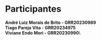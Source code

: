 # Participantes

**André Luiz Morais de Brito - GRR20230989**\
**Tiago Pareja Vita - GRR20234975**\
**Viviane Endo Mori - GRR20230990**\
